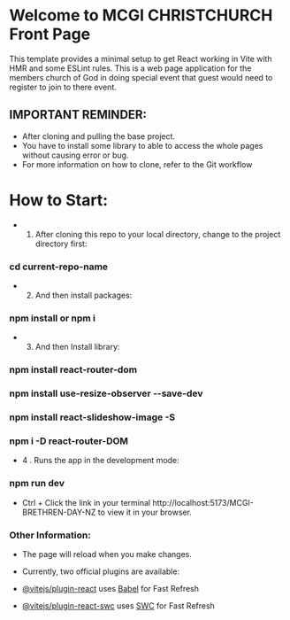 # Welcome to MCGI CHRISTCHURCH Front Page

This template provides a minimal setup to get React working in Vite with HMR and some ESLint rules. This is a web page application for the members church of God in doing special event that guest would need to register to join to there event. 

## IMPORTANT REMINDER:
- After cloning and pulling the base project. 
- You have to install some library to able to access the whole pages without causing error or bug. 
- For more information on how to clone, refer to the Git workflow

# How to Start:

- 1. After cloning this repo to your local directory, change to the project directory first:

### cd current-repo-name

- 2. And then install packages:

### npm install or npm i

- 3. And then Install library:

### npm install react-router-dom 
### npm install use-resize-observer --save-dev
### npm install react-slideshow-image -S
### npm i -D react-router-DOM

- 4 . Runs the app in the development mode:

### npm run dev


- Ctrl + Click the link in your terminal http://localhost:5173/MCGI-BRETHREN-DAY-NZ to view it in your browser.


###  Other Information:

- The page will reload when you make changes.
- Currently, two official plugins are available:

- [@vitejs/plugin-react](https://github.com/vitejs/vite-plugin-react/blob/main/packages/plugin-react/README.md) uses [Babel](https://babeljs.io/) for Fast Refresh
- [@vitejs/plugin-react-swc](https://github.com/vitejs/vite-plugin-react-swc) uses [SWC](https://swc.rs/) for Fast Refresh
